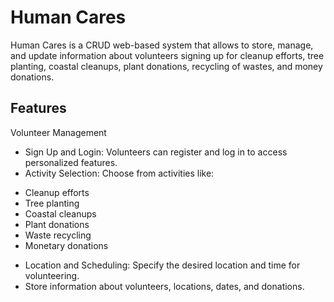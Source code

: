 # Human Cares

Human Cares is a CRUD web-based system that allows to  store, manage, and update information about volunteers signing up for cleanup efforts, tree planting, coastal cleanups, plant donations, recycling of wastes, and money donations.

## Features
Volunteer Management
- Sign Up and Login: Volunteers can register and log in to access personalized features.
- Activity Selection: Choose from activities like:
* Cleanup efforts
* Tree planting
* Coastal cleanups
* Plant donations
* Waste recycling
* Monetary donations
- Location and Scheduling: Specify the desired location and time for volunteering.
- Store information about volunteers, locations, dates, and donations.



